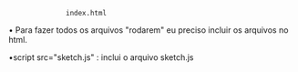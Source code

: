                   index.html
                  
• Para fazer todos os arquivos "rodarem" eu preciso incluir os arquivos no html.

•script src="sketch.js" : inclui o arquivo sketch.js
